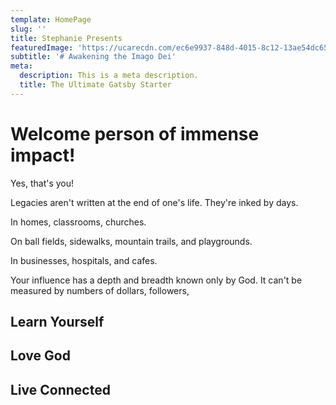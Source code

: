 ```yaml
---
template: HomePage
slug: ''
title: Stephanie Presents
featuredImage: 'https://ucarecdn.com/ec6e9937-848d-4015-8c12-13ae54dc6584/'
subtitle: '# Awakening the Imago Dei'
meta:
  description: This is a meta description.
  title: The Ultimate Gatsby Starter
---
```



# Welcome person of immense impact!

Yes, that's you! 

Legacies aren't written at the end of one's life. They're inked by days. 



In homes, classrooms, churches. 

On ball fields, sidewalks, mountain trails, and playgrounds. 

In businesses, hospitals, and cafes.



Your influence has a depth and breadth known only by God. It can't be measured by numbers of dollars, followers, 





## Learn Yourself

## Love God

## Live Connected

